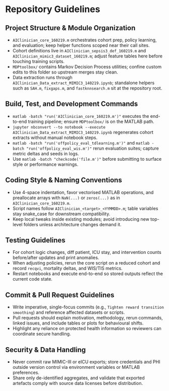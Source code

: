 # Repository Guidelines

## Project Structure & Module Organization
- `AIClinician_core_160219.m` orchestrates cohort prep, policy learning, and evaluation; keep helper functions scoped near their call sites.
- Cohort definitions live in `AIClinician_sepsis3_def_160219.m` and `AIClinician_mimic3_dataset_160219.m`; adjust feature tables here before touching training scripts.
- `MDPtoolbox/` contains Markov Decision Process utilities; confine custom edits to this folder so upstream merges stay clean.
- Data extraction runs through `AIClinician_Data_extract_MIMIC3_140219.ipynb`; standalone helpers such as `SAH.m`, `fixgaps.m`, and `fastknnsearch.m` sit at the repository root.

## Build, Test, and Development Commands
- `matlab -batch "run('AIClinician_core_160219.m')"` executes the end-to-end training pipeline; ensure `MDPtoolbox/` is on the MATLAB path.
- `jupyter nbconvert --to notebook --execute AIClinician_Data_extract_MIMIC3_140219.ipynb` regenerates cohort extracts without manual notebook steps.
- `matlab -batch "run('offpolicy_eval_tdlearning.m')"` and `matlab -batch "run('offpolicy_eval_wis.m')"` rerun evaluation suites; capture metric deltas and seeds in logs.
- Use `matlab -batch "checkcode('file.m')"` before submitting to surface style or performance warnings.

## Coding Style & Naming Conventions
- Use 4-space indentation, favor vectorised MATLAB operations, and preallocate arrays with `NaN(...)` or `zeros(...)` as in `AIClinician_core_160219.m`.
- Script names follow `AIClinician_<target>_<YYMMDD>.m`; table variables stay snake_case for downstream compatibility.
- Keep local tweaks inside existing modules; avoid introducing new top-level folders unless architecture changes demand it.

## Testing Guidelines
- For cohort logic changes, diff patient, ICU stay, and intervention counts before/after updates and print anomalies.
- When adjusting policies, rerun the core script on a reduced cohort and record `recqvi`, mortality deltas, and WIS/TIS metrics.
- Restart notebooks and execute end-to-end so stored outputs reflect the current code state.

## Commit & Pull Request Guidelines
- Write imperative, single-focus commits (e.g., `Tighten reward transition smoothing`) and reference affected datasets or scripts.
- Pull requests should explain motivation, methodology, rerun commands, linked issues, and include tables or plots for behavioural shifts.
- Highlight any reliance on protected health information so reviewers can coordinate secure handling.

## Security & Data Handling
- Never commit raw MIMIC-III or eICU exports; store credentials and PHI outside version control via environment variables or MATLAB preferences.
- Share only de-identified aggregates, and validate that exported artefacts comply with source data licenses before distribution.
